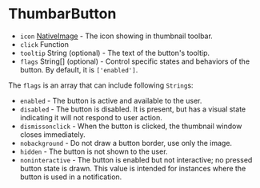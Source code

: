 # ThumbarButton

* `icon` [NativeImage](native-image.md) - The icon showing in thumbnail
  toolbar.
* `click` Function
* `tooltip` String (optional) - The text of the button's tooltip.
* `flags` String[] (optional) - Control specific states and behaviors of the
  button. By default, it is `['enabled']`.

The `flags` is an array that can include following `String`s:

* `enabled` - The button is active and available to the user.
* `disabled` - The button is disabled. It is present, but has a visual state
  indicating it will not respond to user action.
* `dismissonclick` - When the button is clicked, the thumbnail window closes
  immediately.
* `nobackground` - Do not draw a button border, use only the image.
* `hidden` - The button is not shown to the user.
* `noninteractive` - The button is enabled but not interactive; no pressed
  button state is drawn. This value is intended for instances where the button
  is used in a notification.
